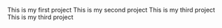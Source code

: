 This is my first project
This is my second project
This is my third project
This is my third project
